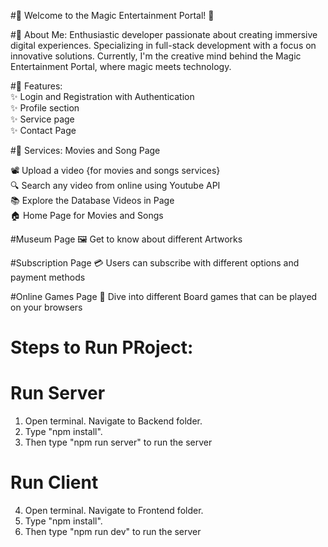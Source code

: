 #🌟 Welcome to the Magic Entertainment Portal! 🌟

#🚀 About Me:
Enthusiastic developer passionate about creating immersive digital experiences. Specializing in full-stack development with a focus on innovative solutions. Currently, I'm the creative mind behind the Magic Entertainment Portal, where magic meets technology.

#🔗 Features:<br/>
✨ Login and Registration with Authentication<br/>
✨ Profile section<br/>
✨ Service page<br/>
✨ Contact Page<br/>

#🎉 Services:
Movies and Song Page

📽️ Upload a video {for movies and songs services}<br/>
🔍 Search any video from online using Youtube API<br/>
📚 Explore the Database Videos in Page<br/>
🏠 Home Page for Movies and Songs<br/>

#Museum Page
🖼️ Get to know about different Artworks

#Subscription Page
💳 Users can subscribe with different options and payment methods

#Online Games Page
🎲 Dive into different Board games that can be played on your browsers


# Steps to Run PRoject:
  # Run Server
  1. Open terminal. Navigate to Backend folder.
  2. Type "npm install".
  3. Then type "npm run server" to run the server
  # Run Client
  4. Open terminal. Navigate to Frontend folder.
  2. Type "npm install".
  3. Then type "npm run dev" to run the server
